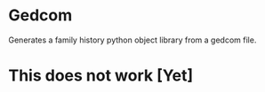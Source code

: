 # Gedcom
Generates a family history python object library from a gedcom file.

# This does not work [Yet]
